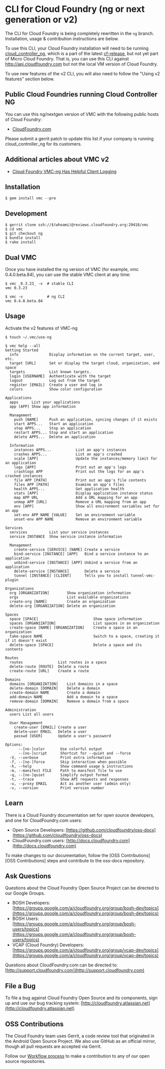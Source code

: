 # CLI for Cloud Foundry (ng or next generation or v2)

The CLI for Cloud Foundry is being completely rewritten in the `ng` branch. Installation, usage & contribution instructions are below.

To use this CLI, your Cloud Foundry installation will need to be running <a href="https://github.com/cloudfoundry/cloud_controller_ng">cloud_controller_ng</a>, which is a part of the latest <a href="https://github.com/cloudfoundry/cf-release/tree/master/jobs/cloud_controller_ng">cf-release</a>, but not yet part of Micro Cloud Foundry. That is, you can use this CLI against <a href="http://api.cloudfoundry.com" title="">http://api.cloudfoundry.com</a> but not the local VM version of Cloud Foundry.

To use new features of the v2 CLI, you will also need to follow the "Using v2 features" section below.

## Public Cloud Foundries running Cloud Controller NG

You can use this ng/nextgen version of VMC with the following public hosts of Cloud Foundry:

* <a href="http://CloudFoundry.com">CloudFoundry.com</a>

Please submit a gerrit patch to update this list if your company is running cloud_controller_ng for its customers.

## Additional articles about VMC v2

* <a href="http://www.iamjambay.com/2012/10/cloud-foundry-vmc-ng-has-helpful-client.html" title="i am jambay: Cloud Foundry VMC-ng Has Helpful Client Logging">Cloud Foundry VMC-ng Has Helpful Client Logging</a>

## Installation

```
$ gem install vmc --pre
```

## Development

```
$ gerrit clone ssh://$(whoami)@reviews.cloudfoundry.org:29418/vmc
$ cd vmc
$ git checkout ng
$ bundle install
$ rake install
```

## Dual VMC

Once you have installed the ng version of VMC (for example, vmc 0.4.0.beta.84), you can use the stable VMC client at any time:

```
$ vmc _0.3.23_ -v  # stable CLI
vmc 0.3.23

$ vmc -v           # ng CLI
vmc 0.4.0.beta.84
```

## Usage

Activate the v2 features of VMC-ng

```
$ touch ~/.vmc/use-ng
```

```
$ vmc help --all
Getting Started
  info            	Display information on the current target, user, etc.
  target [URL]    	Set or display the target cloud, organization, and space
  targets         	List known targets.
  login [USERNAME]	Authenticate with the target
  logout          	Log out from the target
  register [EMAIL]	Create a user and log in
  colors          	Show color configuration

Applications
  apps     	List your applications
  app [APP]	Show app information

  Management
    push [NAME]    	Push an application, syncing changes if it exists
    start APPS...  	Start an application
    stop APPS...   	Stop an application
    restart APPS...	Stop and start an application
    delete APPS... 	Delete an application

  Information
    instances APPS...       	List an app's instances
    crashes APPS...         	List an app's crashed 
    scale [APP]             	Update the instances/memory limit for an application
    logs [APP]              	Print out an app's logs
    crashlogs APP           	Print out the logs for an app's crashed instances
    file APP [PATH]         	Print out an app's file contents
    files APP [PATH]        	Examine an app's files
    health APPS...          	Get application health
    stats [APP]             	Display application instance status
    map APP URL             	Add a URL mapping for an app
    unmap APP [URL]         	Remove a URL mapping from an app
    env [APP]               	Show all environment variables set for an app
    set-env APP NAME [VALUE]	Set an environment variable
    unset-env APP NAME      	Remove an environment variable

Services
  services        	List your service instances
  service INSTANCE	Show service instance information

  Management
    create-service [SERVICE] [NAME]	Create a service
    bind-service [INSTANCE] [APP]  	Bind a service instance to an application
    unbind-service [INSTANCE] [APP]	Unbind a service from an application
    delete-service [INSTANCE]      	Delete a service
    tunnel [INSTANCE] [CLIENT]     	Tells you to install tunnel-vmc-plugin

Organizations
  org [ORGANIZATION]       	Show organization information
  orgs                     	List available organizations
  create-org [NAME]        	Create an organization
  delete-org [ORGANIZATION]	Delete an organization

Spaces
  space [SPACE]                     	Show space information
  spaces [ORGANIZATION]             	List spaces in an organization
  create-space [NAME] [ORGANIZATION]	Create a space in an organization
  take-space NAME                   	Switch to a space, creating it if it doesn't exist
  delete-space [SPACE]              	Delete a space and its contents

Routes
  routes              	List routes in a space
  delete-route [ROUTE]	Delete a route
  create-route [URL]  	Create a route

Domains
  domains [ORGANIZATION]	List domains in a space
  delete-domain [DOMAIN]	Delete a domain
  create-domain NAME    	Create a domain
  add-domain NAME       	Add a domain to a space
  remove-domain [DOMAIN]	Remove a domain from a space

Administration
  users	List all users

  User Management
    create-user [EMAIL]	Create a user
    delete-user EMAIL  	Delete a user
    passwd [USER]      	Update a user's password

Options:
      --[no-]color       Use colorful output
      --[no-]script      Shortcut for --quiet and --force
  -V, --verbose          Print extra information
  -f, --[no-]force       Skip interaction when possible
  -h, --help             Show command usage & instructions
  -m, --manifest FILE    Path to manifest file to use
  -q, --[no-]quiet       Simplify output format
  -t, --trace            Show API requests and responses
  -u, --proxy EMAIL      Act as another user (admin only)
  -v, --version          Print version number
```

## Learn

There is a Cloud Foundry documentation set for open source developers, and one for CloudFoundry.com users:

* Open Source Developers: [https://github.com/cloudfoundry/oss-docs](https://github.com/cloudfoundry/oss-docs)
* CloudFoundry.com users: [http://docs.cloudfoundry.com](http://docs.cloudfoundry.com)

To make changes to our documentation, follow the [OSS Contributions][OSS Contributions] steps and contribute to the oss-docs repository.

## Ask Questions

Questions about the Cloud Foundry Open Source Project can be directed to our Google Groups.

* BOSH Developers: [https://groups.google.com/a/cloudfoundry.org/group/bosh-dev/topics](https://groups.google.com/a/cloudfoundry.org/group/bosh-dev/topics)
* BOSH Users:[https://groups.google.com/a/cloudfoundry.org/group/bosh-users/topics](https://groups.google.com/a/cloudfoundry.org/group/bosh-users/topics)
* VCAP (Cloud Foundry) Developers: [https://groups.google.com/a/cloudfoundry.org/group/vcap-dev/topics](https://groups.google.com/a/cloudfoundry.org/group/vcap-dev/topics)

Questions about CloudFoundry.com can be directed to: [http://support.cloudfoundry.com](http://support.cloudfoundry.com)

## File a Bug

To file a bug against Cloud Foundry Open Source and its components, sign up and use our bug tracking system: [http://cloudfoundry.atlassian.net](http://cloudfoundry.atlassian.net)

## OSS Contributions

The Cloud Foundry team uses Gerrit, a code review tool that originated in the Android Open Source Project. We also use GitHub as an official mirror, though all pull requests are accepted via Gerrit.

Follow our [Workflow process](https://github.com/cloudfoundry/oss-docs/blob/master/workflow.md "Workflow Process") to make a contribution to any of our open source repositories.
